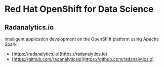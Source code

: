# Red Hat OpenShift for Data Science


## Radanalytics.io

Intelligent application development on the OpenShift platform using Apache Spark

* [https://radanalytics.io](https://radanalytics.io)
* [https://github.com/radanalyticsio](https://github.com/radanalyticsio)